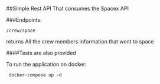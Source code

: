 ##Simple Rest API That consumes the Spacex API

###Endpoints: 
    
    /crew/space
    
returns All the crew members information that went to space

####Tests are also provided

To run the application on docker:
     
     docker-compose up -d
